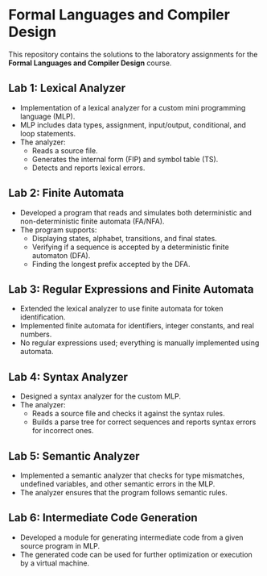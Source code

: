 # Formal Languages and Compiler Design

This repository contains the solutions to the laboratory assignments for the **Formal Languages and Compiler Design** course.

## Lab 1: Lexical Analyzer
- Implementation of a lexical analyzer for a custom mini programming language (MLP).
- MLP includes data types, assignment, input/output, conditional, and loop statements.
- The analyzer:
  - Reads a source file.
  - Generates the internal form (FIP) and symbol table (TS).
  - Detects and reports lexical errors.
  

## Lab 2: Finite Automata
- Developed a program that reads and simulates both deterministic and non-deterministic finite automata (FA/NFA).
- The program supports:
  - Displaying states, alphabet, transitions, and final states.
  - Verifying if a sequence is accepted by a deterministic finite automaton (DFA).
  - Finding the longest prefix accepted by the DFA.
  

## Lab 3: Regular Expressions and Finite Automata
- Extended the lexical analyzer to use finite automata for token identification.
- Implemented finite automata for identifiers, integer constants, and real numbers.
- No regular expressions used; everything is manually implemented using automata.


## Lab 4: Syntax Analyzer
- Designed a syntax analyzer for the custom MLP.
- The analyzer:
  - Reads a source file and checks it against the syntax rules.
  - Builds a parse tree for correct sequences and reports syntax errors for incorrect ones.
  

## Lab 5: Semantic Analyzer
- Implemented a semantic analyzer that checks for type mismatches, undefined variables, and other semantic errors in the MLP.
- The analyzer ensures that the program follows semantic rules.


## Lab 6: Intermediate Code Generation
- Developed a module for generating intermediate code from a given source program in MLP.
- The generated code can be used for further optimization or execution by a virtual machine.


